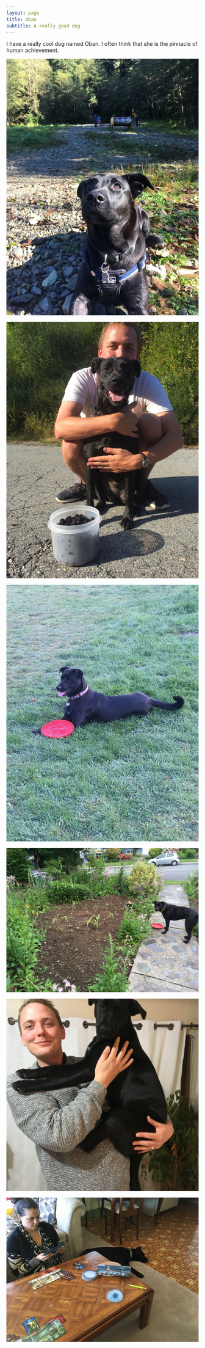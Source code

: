 ```yaml
---
layout: page
title: Oban
subtitle: A really good dog
---
```


I have a really cool dog named Oban. I often think that she is the pinnacle of human achievement.

![](/img/other/OBANCOOLPUP.JPG "Humankind's greatest achievement")

![](/img/other/OBAN_BERRY.jpg "She guards me and the berries")

![](/img/other/OBANFRISBEE.JPG "She guards the Frisbee (TM)")

![](/img/other/OBANCORN.JPG "She guards the Frisbee (TM) and the Korn")

![](/img/other/OBANHUG.JPG "She keeps me company")

![](/img/other/ObanSleepy.JPG "She sleeps")


